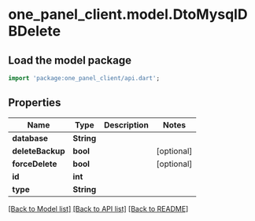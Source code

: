# one_panel_client.model.DtoMysqlDBDelete

## Load the model package
```dart
import 'package:one_panel_client/api.dart';
```

## Properties
Name | Type | Description | Notes
------------ | ------------- | ------------- | -------------
**database** | **String** |  | 
**deleteBackup** | **bool** |  | [optional] 
**forceDelete** | **bool** |  | [optional] 
**id** | **int** |  | 
**type** | **String** |  | 

[[Back to Model list]](../README.md#documentation-for-models) [[Back to API list]](../README.md#documentation-for-api-endpoints) [[Back to README]](../README.md)


